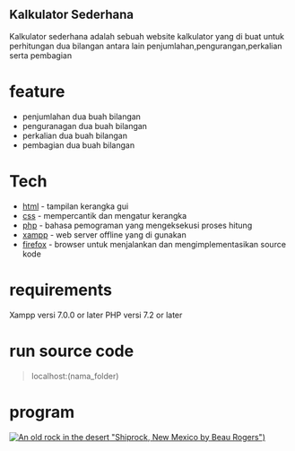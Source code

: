 ## Kalkulator Sederhana
Kalkulator sederhana adalah sebuah website kalkulator yang di buat untuk perhitungan dua bilangan antara lain penjumlahan,pengurangan,perkalian serta pembagian
# feature
- penjumlahan dua buah bilangan
- penguranagan dua buah bilangan
- perkalian dua buah bilangan
- pembagian dua buah bilangan
# Tech
* [html](https://developer.mozilla.org/en-US/docs/Web/HTML?retiredLocale=id) - tampilan kerangka gui
* [css](https://developer.mozilla.org/en-US/docs/Web/CSS?retiredLocale=) - mempercantik dan mengatur kerangka
* [php](https://www.php.net/) - bahasa pemograman yang mengeksekusi proses hitung
* [xampp](https://www.apachefriends.org/download.html) - web server offline yang di gunakan
* [firefox](https://www.mozilla.org/id/) - browser untuk menjalankan dan mengimplementasikan source kode
# requirements
Xampp versi 7.0.0 or later
PHP versi 7.2 or later
# run source code
> localhost:(nama_folder)
# program
[![An old rock in the desert](/assets/img/php.png) "Shiprock, New Mexico by Beau Rogers")]()
